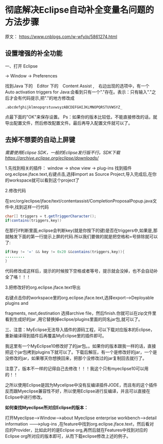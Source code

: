 # 彻底解决Eclipse自动补全变量名问题的方法步骤

 原文： https://www.cnblogs.com/w-wfy/p/5861274.html 

## 设置增强的补全功能 

一、打开 Eclipse

-> Window -> Preferences

找到Java 下的　Editor 下的　Content Assist ,　右边出现的选项中，有一个Auto activation triggers for Java:会看到只有一个"."存在。表示：只有输入"."之后才会有代码提示,把"."的地方修改成

```
.abcdefghijklmnopqrstuvwsyzABCDEFGHIJKLMNOPQRSTUVWSYZ_
```

点最下面的"OK"来保存设置。 Ps：如果你的版本比较低，不能直接修改的话，就导出配置文件，然后修改配置文件。最后再导入配置文件就可以了。 

## 去掉不想要的自动上屏键

*需要使用Eclipse SDK，一般的Eclipse发行版不行。SDK下载 https://archive.eclipse.org/eclipse/downloads/* 

1.先找到相关的插件： window -> show view -> plug-ins 找到插件org.eclipse.jface.text,右键点击,选择import as Source Project,导入完成后,在你的workspace就可以看到这个project了

2.修改代码

在src/org/eclipse/jface/text/contentassist/CompletionProposalPopup.java文件中,找到这样一行代码 

```java
char[] triggers = t.getTriggerCharacter(); 
if(contains(triggers,key))
```

在那行if判断里面,eclipse会判断key(就是你按下的键)是否在triggers中,如果是,那就触发下面的第一行提示上屏的代码.所以我们要做的就是把空格和=号排除就可以了: 

```java
if(key != '=' && key != 0x20 &&contains(triggers,key)){ 
.........
}
```

代码修改成这样后，提示的时候按下空格或者等号，提示就会没掉，也不会自动补全了咯！！！

3.把修改好的org.eclipse.jface.text导出

右键点击你的workspace里的org.eclipse.jface.text,选择export-->Deployable plugins and

fragments, next,destination 选择archive file，然后finish.你就可以在zip文件里看到生成好的jar ,用它替换掉eclipse/plugins里面的同名jar包,就可以了。

 

三、注意：MyEclipse无法导入插件的源码工程，可以下载对应版本的Eclipse，重新编译得到插件后再覆盖MyEclipse里的插件即可。

我这里有一个MyEclipse10修改好了的jar包。。如果你的版本跟我一样的话，直接把这个jar包拷到plugins下就可以了。下载后解压，有一个是修改好的jar，一个是没修改的jar，如果哪天你想换回来，把那个没修改过的jar复制回去就行了。

注意了，版本不一样的记得自己去修改！！！我这个只有myeclipse10可以用的！！

 

之所以使用Eclipse是因为Mycelipse中没有反编译插件JODE，而且有的这个插件反而跟Myeclipse兼容性不好，所以使用Eclipse进行反编译，并且可以直接在Eclipse中进行修改。

 

**如何查找MyecIipse所对应Eclipse的版本：**

  打开Myeclipse-->Window-->about Myeclipse enterprise workbench-->detail information --->plug-ins ,在feature中找到org.eclipse.jface.text，然后看对应的Provider，比如此时的是Eclipse org,再然后就在Features中找到对应的Eclipse org所对应的版本即可，从而下载eclipse修改上述的例子。
